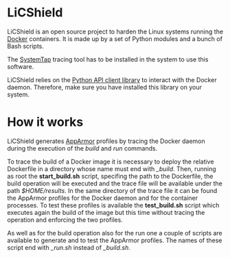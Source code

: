 # LiCShield
LiCShield is an open source project to harden the Linux systems running the [Docker](https://github.com/docker/docker) containers. It is made up by a set of Python modules and a bunch of Bash scripts. 

The [SystemTap](https://sourceware.org/systemtap/) tracing tool has to be installed in the system to use this software.

LiCShield relies on the [Python API client library](https://github.com/docker/docker-py) to interact with the Docker daemon. Therefore, make sure you have installed this library on your system.

# How it works
LiCShield generates [AppArmor](http://wiki.apparmor.net/index.php/Main_Page) profiles by tracing the Docker daemon during the execution of the *build* and *run* commands.

To trace the build of a Docker image it is necessary to deploy the relative Dockerfile in a directory whose name must end with *_build*. Then, running as root the **start_build.sh** script, specifing the path to the Dockerfile, the build operation will be executed and the trace file will be available under the path *$HOME/results*.
In the same directory of the trace file it can be found the AppArmor profiles for the Docker daemon and for the container processes. To test these profiles is available the **test_build.sh** script which executes again the build of the image but this time without tracing the operation and enforcing the two profiles. 

As well as for the build operation also for the run one a couple of scripts are available to generate and to test the AppArmor profiles. The names of these script end with *_run.sh* instead of *_build.sh*.
